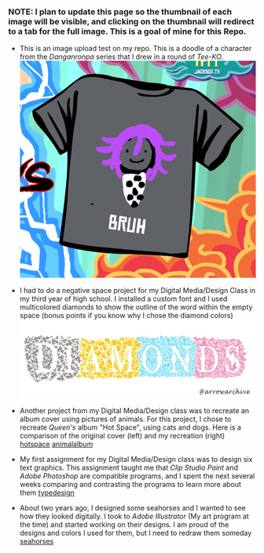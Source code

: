 ### NOTE: I plan to update this page so the thumbnail of each image will be visible, and clicking on the thumbnail will redirect to a tab for the full image. This is a goal of mine for this Repo.

* This is an image upload test on my repo. This is a doodle of a character from the *Danganronpa* series that I drew in a round of *Tee-KO*. ![omabruh](images/omabruh.png)

* I had to do a negative space project for my Digital Media/Design Class in my third year of high school. I installed a custom font and I used multicolored diamonds to show the outline of the word within the empty space (bonus points if you know why I chose the diamond colors) ![negativespace](images/negativespace.png)

* Another project from my Digital Media/Design class was to recreate an album cover using pictures of animals. For this project, I chose to recreate *Queen's* album "Hot Space", using cats and dogs. Here is a comparison of the original cover (left) and my recreation (right) [hotspace](images/hotspace.jpg) [animalalbum](images/animalalbum.png)

* My first assignment for my Digital Media/Design class was to design six text graphics. This assignment taught me that *Clip Studio Paint* and *Adobe Photoshop* are compatible programs, and I spent the next several weeks comparing and contrasting the programs to learn more about them [typedesign](images/typedesign.jpg)

* About two years ago, I designed some seahorses and I wanted to see how they looked digitally. I took to *Adobe Illustrator* (My art program at the time) and started working on their designs. I am proud of the designs and colors I used for them, but I need to redraw them someday [seahorses](images/seahorses.png)
